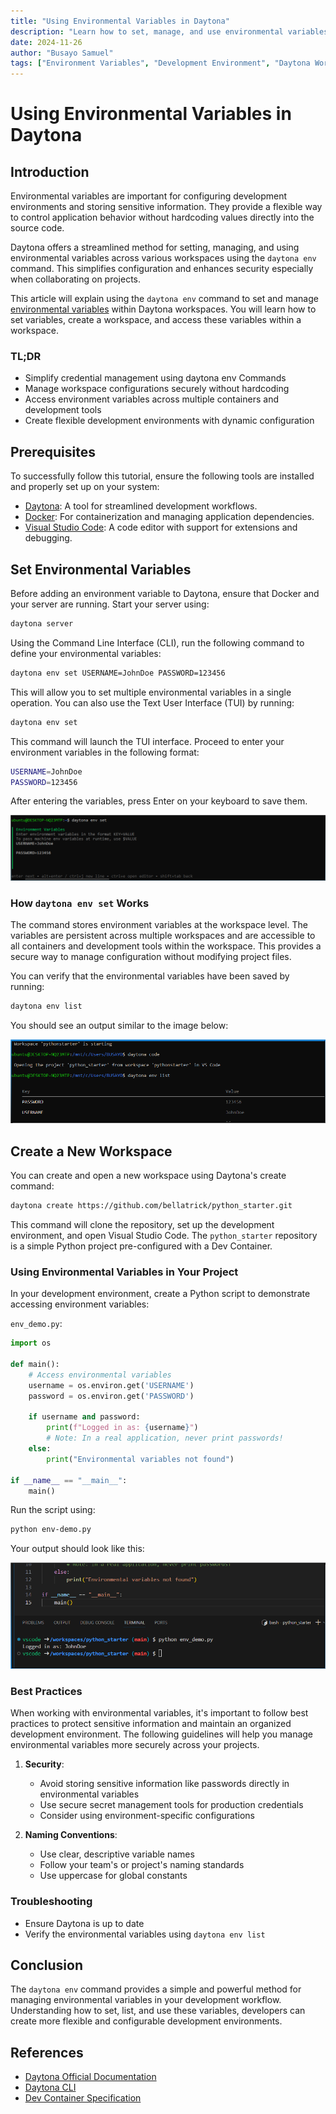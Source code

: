 ```yaml
---
title: "Using Environmental Variables in Daytona"
description: "Learn how to set, manage, and use environmental variables in Daytona workspaces with a simple Python project for demonstration."
date: 2024-11-26
author: "Busayo Samuel"
tags: ["Environment Variables", "Development Environment", "Daytona Workspaces"]
---
```


# Using Environmental Variables in Daytona

## Introduction

Environmental variables are important for configuring development environments and storing sensitive information. They provide a flexible way to control application behavior without hardcoding values directly into the source code.

Daytona offers a streamlined method for setting, managing, and using environmental variables across various workspaces using the `daytona env` command. This simplifies configuration and enhances security especially when collaborating on projects.

This article will explain using the `daytona env` command to set and manage [environmental variables]('/definitions/20241126_definition_environment_variables.md') within Daytona workspaces. You will learn how to set variables, create a workspace, and access these variables within a workspace.

### TL;DR

- Simplify credential management using daytona env Commands
- Manage workspace configurations securely without hardcoding
- Access environment variables across multiple containers and development tools
- Create flexible development environments with dynamic configuration

## Prerequisites

To successfully follow this tutorial, ensure the following tools are installed and properly set up on your system:

- [Daytona](https://github.com/daytonaio/daytona/blob/main/README.md): A tool for streamlined development workflows.
- [Docker](https://www.docker.com/products/docker-desktop/): For containerization and managing application dependencies.
- [Visual Studio Code](https://code.visualstudio.com/download): A code editor with support for extensions and debugging.

## Set Environmental Variables

Before adding an environment variable to Daytona, ensure that Docker and your server are running. Start your server using:

```bash
daytona server
```

Using the Command Line Interface (CLI), run the following command to define your environmental variables:

```bash
daytona env set USERNAME=JohnDoe PASSWORD=123456
```

This will allow you to set multiple environmental variables in a single operation. You can also use the Text User Interface (TUI) by running:

```bash
daytona env set
```

This command will launch the TUI interface. Proceed to enter your environment variables in the following format:

```bash
USERNAME=JohnDoe
PASSWORD=123456
```

After entering the variables, press Enter on your keyboard to save them.

![Screenshot example of Daytona env set TUI ](assets/20241126_Using_Environmental_Variables_in_Daytona_3.png)

### How `daytona env set` Works

The command stores environment variables at the workspace level. The variables are persistent across multiple workspaces and are accessible to all containers and development tools within the workspace. This provides a secure way to manage configuration without modifying project files.

You can verify that the environmental variables have been saved by running:

```bash
daytona env list
```

You should see an output similar to the image below:

![Screenshot example of Daytona env variable list](assets/20241126_Using_Environmental_Variables_in_Daytona_1.png)

## Create a New Workspace

You can create and open a new workspace using Daytona's create command:

```bash
daytona create https://github.com/bellatrick/python_starter.git
```

This command will clone the repository, set up the development environment, and open Visual Studio Code. The `python_starter` repository is a simple Python project pre-configured with a Dev Container.

### Using Environmental Variables in Your Project

In your development environment, create a Python script to demonstrate accessing environment variables:

`env_demo.py`:

```python
import os

def main():
    # Access environmental variables
    username = os.environ.get('USERNAME')
    password = os.environ.get('PASSWORD')

    if username and password:
        print(f"Logged in as: {username}")
        # Note: In a real application, never print passwords!
    else:
        print("Environmental variables not found")

if __name__ == "__main__":
    main()
```

Run the script using:

```bash
python env-demo.py
```

Your output should look like this:

![Result of running python script](assets/20241126_Using_Environmental_Variables_in_Daytona_2.png)

### Best Practices

When working with environmental variables, it's important to follow best practices to protect sensitive information and maintain an organized development environment. The following guidelines will help you manage environmental variables more securely across your projects.

1. **Security**:

   - Avoid storing sensitive information like passwords directly in environmental variables
   - Use secure secret management tools for production credentials
   - Consider using environment-specific configurations

2. **Naming Conventions**:
   - Use clear, descriptive variable names
   - Follow your team's or project's naming standards
   - Use uppercase for global constants

### Troubleshooting

- Ensure Daytona is up to date
- Verify the environmental variables using `daytona env list`

## Conclusion

The `daytona env` command provides a simple and powerful method for managing environmental variables in your development workflow. Understanding how to set, list, and use these variables, developers can create more flexible and configurable development environments.

## References

- [Daytona Official Documentation](https://www.daytona.io/docs/)
- [Daytona CLI](https://www.daytona.io/docs/tools/cli/#daytona-env)
- [Dev Container Specification](https://containers.dev/)

